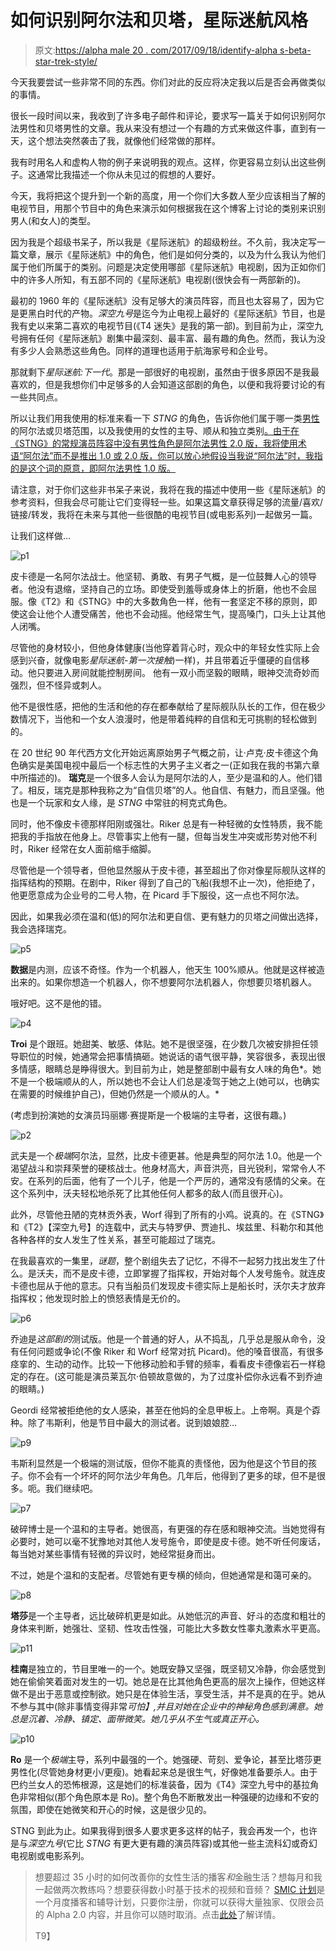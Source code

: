 # 如何识别阿尔法和贝塔，星际迷航风格

> 原文:[https://alpha male 20 . com/2017/09/18/identify-alpha s-beta-star-trek-style/](https://alphamale20.com/2017/09/18/identify-alphas-betas-star-trek-style/)

今天我要尝试一些非常不同的东西。你们对此的反应将决定我以后是否会再做类似的事情。

很长一段时间以来，我收到了许多电子邮件和评论，要求写一篇关于如何识别阿尔法男性和贝塔男性的文章。我从来没有想过一个有趣的方式来做这件事，直到有一天，这个想法突然袭击了我，就像他们经常做的那样。

我有时用名人和虚构人物的例子来说明我的观点。这样，你更容易立刻认出这些例子。这通常比我描述一个你从未见过的假想的人要好。

今天，我将把这个提升到一个新的高度，用一个你们大多数人至少应该相当了解的电视节目，用那个节目中的角色来演示如何根据我在这个博客上讨论的类别来识别男人(和女人)的类型。

因为我是个超级书呆子，所以我是《星际迷航》的超级粉丝。不久前，我决定写一篇文章，展示《星际迷航》中的角色，他们是如何分类的，以及为什么我认为他们属于他们所属于的类别。问题是决定使用哪部《星际迷航》电视剧，因为正如你们中的许多人所知，有五部不同的《星际迷航》电视剧(很快会有一两部新的)。

最初的 1960 年的《星际迷航》没有足够大的演员阵容，而且也太容易了，因为它是更黑白时代的产物。*深空九号*是迄今为止电视上最好的《星际迷航》节目，也是我有史以来第二喜欢的电视节目(《T4 迷失》是我的第一部)。到目前为止，深空九号拥有任何《星际迷航》剧集中最深刻、最丰富、最有趣的角色。然而，我认为没有多少人会熟悉这些角色。同样的道理也适用于航海家号和企业号。

那就剩下*星际迷航:下一代*。那是一部很好的电视剧，虽然由于很多原因不是我最喜欢的，但是我想你们中足够多的人会知道这部剧的角色，以便和我将要讨论的有一些共同点。

所以让我们用我使用的标准来看一下 *STNG* 的角色，告诉你他们属于哪一类[男性](https://blackdragonblog.com/the-alpha-male-2-0/)的阿尔法或贝塔范围，以及我使用的女性的主导、顺从和独立类别[。由于在《STNG》的常规演员阵容中没有男性角色是阿尔法男性 2.0 版，我将使用术语“阿尔法”而不是推出 1.0 或 2.0 版，你可以放心地假设当我说“阿尔法”时，我指的是这个词的原意，即阿尔法男性 1.0 版。](https://blackdragonblog.com/2012/07/29/the-three-types-of-women/)

请注意，对于你们这些非书呆子来说，我将在我的描述中使用一些《星际迷航》的参考资料，但我会尽可能让它们变得轻一些。如果这篇文章获得足够的流量/喜欢/链接/转发，我将在未来与其他一些很酷的电视节目(或电影系列)一起做另一篇。

让我们这样做…

![p1](../Images/01556d7613e87f296eea9d705b0e80bd.png)

皮卡德是一名阿尔法战士。他坚韧、勇敢、有男子气概，是一位鼓舞人心的领导者。他没有退缩，坚持自己的立场。即使受到羞辱或身体上的折磨，他也不会屈服。像《T2》和《STNG》中的大多数角色一样，他有一套坚定不移的原则，即使这会让他个人遭受痛苦，他也不会动摇。他经常生气，提高嗓门，口头上让其他人闭嘴。

尽管他的身材较小，但他身体健康(当他穿着背心时，观众中的年轻女性实际上会感到兴奋，就像电影*星际迷航-第一次接触*)一样)，并且带着近乎僵硬的自信移动。他只要进入房间就能控制房间。 他有一双小而坚毅的眼睛，眼神交流奇妙而强烈，但不怪异或刺人。

他不是很性感，把他的生活和他的存在都奉献给了星际舰队队长的工作，但在极少数情况下，当他和一个女人浪漫时，他是带着纯粹的自信和无可挑剔的轻松做到的。

在 20 世纪 90 年代西方文化开始远离原始男子气概之前，让·卢克·皮卡德这个角色确实是美国电视中最后一个标志性的大男子主义者之一(正如我在我的书第六章中所描述的)。 **瑞克**是一个很多人会认为是阿尔法的人，至少是温和的人。他们错了。相反，瑞克是那种我称之为“自信贝塔”的人。他自信、有魅力，而且坚强。他也是一个玩家和女人缘，是 *STNG* 中常驻的柯克式角色。

同时，他不像皮卡德那样阳刚或强壮。Riker 总是有一种轻微的女性特质，我不能把我的手指放在他身上。尽管事实上他有一腿，但每当发生冲突或形势对他不利时，Riker 经常在女人面前缩手缩脚。

尽管他是一个领导者，但他显然服从于皮卡德，甚至超出了你对像星际舰队这样的指挥结构的预期。在剧中，Riker 得到了自己的飞船(我想不止一次)，他拒绝了，他更愿意成为企业号的二号人物，在 Picard 手下服役，这一点也不阿尔法。

因此，如果我必须在温和(低)的阿尔法和更自信、更有魅力的贝塔之间做出选择，我会选择瑞克。

![p5](../Images/12056041b590c7bc175c299f88339eb6.png)

**数据**是内测，应该不奇怪。作为一个机器人，他天生 100%顺从。他就是这样被造出来的。如果你想造一个机器人，你不想要阿尔法机器人，你想要贝塔机器人。

哦好吧。这不是他的错。

![p4](../Images/d48ec0f5179ea4cb651dd3d1a7a8398e.png)

**Troi** 是个跟班。她甜美、敏感、体贴。她不是很坚强，在少数几次被安排担任领导职位的时候，她通常会把事情搞砸。她说话的语气很平静，笑容很多，表现出很多情感，眼睛总是睁得很大。到目前为止，她是整部剧中最有女人味的角色*。她不是一个极端顺从的人，所以她也不会让人们总是凌驾于她之上(她可以，也确实在需要的时候维护自己)，但她仍然是一个顺从的人。*

(考虑到扮演她的女演员玛丽娜·赛提斯是一个极端的主导者，这很有趣。)

![p2](../Images/fa34cd3824a412d82537ee8d5be60d0e.png)

武夫是一个*极端*阿尔法，显然，比皮卡德更甚。他是典型的阿尔法 1.0。他是一个渴望战斗和崇拜荣誉的硬核战士。他身材高大，声音洪亮，目光锐利，常常令人不安。在系列的后面，他有了一个儿子，他是一个严厉的，通常没有感情的父亲。在这个系列中，沃夫轻松地杀死了比其他任何人都多的敌人(而且很开心)。

此外，尽管他丑陋的克林贡外表，Worf 得到了所有的小鸡。说真的。在《STNG》和《T2》【深空九号】的连载中，武夫与特罗伊、贾迪扎、埃兹里、科勒尔和其他各种各样的女人发生了性关系，甚至可能超过了瑞克。

在我最喜欢的一集里，*谜题*，整个剧组失去了记忆，不得不一起努力找出发生了什么。是沃夫，而不是皮卡德，立即掌握了指挥权，开始对每个人发号施令。就连皮卡德也屈从于他的意志。只有当船员们发现皮卡德实际上是船长时，沃尔夫才放弃指挥权；他发现时脸上的愤怒表情是无价的。

![p6](../Images/d9c8090b5c5ce3cf4511c66fddb8f243.png)

乔迪是*这部剧的*测试版。他是一个普通的好人，从不捣乱，几乎总是服从命令，没有任何问题或争论(不像 Riker 和 Worf 经常对抗 Picard)。他的嗓音很高，有很多痉挛的、生动的动作。比较一下他移动脸和手臂的频率，看看皮卡德像岩石一样稳定的存在。(这可能是演员莱瓦尔·伯顿故意做的，为了过度补偿你永远看不到乔迪的眼睛。)

Geordi 经常被拒绝他的女人感染，甚至在他妈的全息甲板上。上帝啊。真是个孬种。除了韦斯利，他是节目中最大的测试者。说到娘娘腔…

![p9](../Images/46251ac6e304e90d431638b134cd3fcb.png)

韦斯利显然是一个极端的测试版，但你不能真的责怪他，因为他是这个节目的孩子。你不会有一个坏坏的阿尔法少年角色。几年后，他得到了更多的球，但不是很多。呃。我们继续吧。

![p7](../Images/da4e72d2765ff54d8a59f5f657b37968.png)

破碎博士是一个温和的主导者。她很高，有更强的存在感和眼神交流。当她觉得有必要时，她可以毫不犹豫地对其他人发号施令，即使是皮卡德。她不听任何废话，每当她对某些事情有轻微的异议时，她经常挺身而出。

不过，她是个温和的支配者。尽管她有更专横的倾向，但她通常是和蔼可亲的。

![p8](../Images/51ef9fc8de1c81b4750e3706ff779e20.png)

**塔莎**是一个主导者，远比破碎机更是如此。从她低沉的声音、好斗的态度和粗壮的身体来判断，她强壮、坚韧、性攻击性强，可能比大多数女性睾丸激素水平更高。

![p11](../Images/3e5aef192ac2ec21c75930a0edacb980.png)

**桂南**是独立的，节目里唯一的一个。她既安静又坚强，既坚韧又冷静，你会感觉到她在偷偷笑着面对发生的一切。她总是在比其他角色更高的层次上操作，但她这样做不是出于恶意或控制欲。她只是在体验生活，享受生活，并不是真的在乎。她从不参与其中(除非事情变得非常*可怕】,并且对她在企业中的神秘角色感到满意。她总是沉着、冷静、镇定、面带微笑。她几乎从不生气或真正开心。*

![p10](../Images/2f31f1a51973b3e7ecd0dd5a2ff04ca5.png)

**Ro** 是一个*极端*主导，系列中最强的一个。她强硬、苛刻、爱争论，甚至比塔莎更男性化(尽管她身材更小/更瘦)。她看起来总是很生气，好像她准备要杀人。由于巴约兰女人的恐怖根源，这是她们的标准装备，因为《T4》深空九号中的基拉角色非常相似(那个角色原本是 Ro)。整个角色不断散发出一种强硬的边缘和不安的氛围，即使在她微笑和开心的时候，这是很少见的。

STNG 到此为止。如果我得到很多人要求更多这样的帖子，我会再发一个，也许是与*深空九号*(它比 *STNG* 有更大更有趣的演员阵容)或其他一些主流科幻或奇幻电视剧或电影系列。

> 想要超过 35 小时的如何改善你的女性生活的播客*和*金融生活？想每月和我一起做两次教练吗？想要获得数小时基于技术的视频和音频？ [SMIC 计划](https://alphamale20.kartra.com/page/vIL17)是一个月度播客和辅导计划，只要你注册，你就可以获得大量独家、仅限会员的 Alpha 2.0 内容，并且你可以随时取消。点击[此处](https://alphamale20.kartra.com/page/vIL17)了解详情。
> 
> T9】